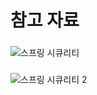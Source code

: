 # 참고 자료 

###
![스프링 시큐리티](https://github.com/lsh96900410/aaa/assets/133841235/ea1b853e-6f7d-4f9b-b8de-3fc13ce95d5b)
###
![스프링 시큐리티 2](https://github.com/lsh96900410/aaa/assets/133841235/89385acb-de44-4c38-8d46-b526c8b48868)
